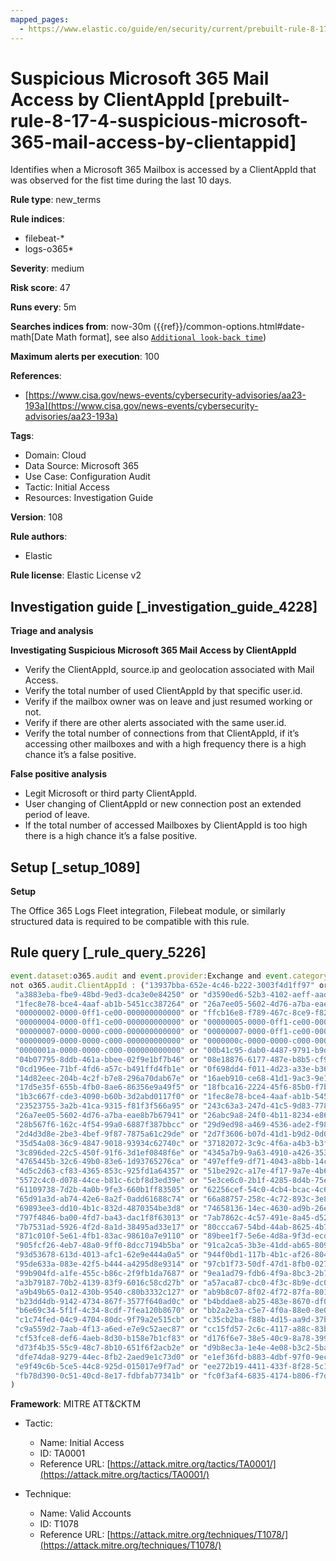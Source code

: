 ```yaml
---
mapped_pages:
  - https://www.elastic.co/guide/en/security/current/prebuilt-rule-8-17-4-suspicious-microsoft-365-mail-access-by-clientappid.html
---
```


# Suspicious Microsoft 365 Mail Access by ClientAppId [prebuilt-rule-8-17-4-suspicious-microsoft-365-mail-access-by-clientappid]

Identifies when a Microsoft 365 Mailbox is accessed by a ClientAppId that was observed for the fist time during the last 10 days.

**Rule type**: new_terms

**Rule indices**:

* filebeat-*
* logs-o365*

**Severity**: medium

**Risk score**: 47

**Runs every**: 5m

**Searches indices from**: now-30m ({{ref}}/common-options.html#date-math[Date Math format], see also [`Additional look-back time`](docs-content://solutions/security/detect-and-alert/create-detection-rule.md#rule-schedule))

**Maximum alerts per execution**: 100

**References**:

* [https://www.cisa.gov/news-events/cybersecurity-advisories/aa23-193a](https://www.cisa.gov/news-events/cybersecurity-advisories/aa23-193a)

**Tags**:

* Domain: Cloud
* Data Source: Microsoft 365
* Use Case: Configuration Audit
* Tactic: Initial Access
* Resources: Investigation Guide

**Version**: 108

**Rule authors**:

* Elastic

**Rule license**: Elastic License v2

## Investigation guide [_investigation_guide_4228]

**Triage and analysis**

**Investigating Suspicious Microsoft 365 Mail Access by ClientAppId**

* Verify the ClientAppId, source.ip and geolocation associated with Mail Access.
* Verify the total number of used ClientAppId by that specific user.id.
* Verify if the mailbox owner was on leave and just resumed working or not.
* Verify if there are other alerts associated with the same user.id.
* Verify the total number of connections from that ClientAppId, if it’s accessing other mailboxes and with a high frequency there is a high chance it’s a false positive.

**False positive analysis**

* Legit Microsoft or third party ClientAppId.
* User changing of ClientAppId or new connection post an extended period of leave.
* If the total number of accessed Mailboxes by ClientAppId is too high there is a high chance it’s a false positive.


## Setup [_setup_1089]

**Setup**

The Office 365 Logs Fleet integration, Filebeat module, or similarly structured data is required to be compatible with this rule.


## Rule query [_rule_query_5226]

```js
event.dataset:o365.audit and event.provider:Exchange and event.category:web and event.action:MailItemsAccessed and event.outcome:success and
not o365.audit.ClientAppId : ("13937bba-652e-4c46-b222-3003f4d1ff97" or "6326e366-9d6d-4c70-b22a-34c7ea72d73d" or
 "a3883eba-fbe9-48bd-9ed3-dca3e0e84250" or "d3590ed6-52b3-4102-aeff-aad2292ab01c" or "27922004-5251-4030-b22d-91ecd9a37ea4" or
 "1fec8e78-bce4-4aaf-ab1b-5451cc387264" or "26a7ee05-5602-4d76-a7ba-eae8b7b67941" or "00000002-0000-0000-c000-000000000000" or
 "00000002-0000-0ff1-ce00-000000000000" or "ffcb16e8-f789-467c-8ce9-f826a080d987" or "00000003-0000-0ff1-ce00-000000000000" or
 "00000004-0000-0ff1-ce00-000000000000" or "00000005-0000-0ff1-ce00-000000000000" or  "00000006-0000-0ff1-ce00-000000000000" or
 "00000007-0000-0000-c000-000000000000" or "00000007-0000-0ff1-ce00-000000000000" or
 "00000009-0000-0000-c000-000000000000" or "0000000c-0000-0000-c000-000000000000" or "00000015-0000-0000-c000-000000000000" or
 "0000001a-0000-0000-c000-000000000000" or "00b41c95-dab0-4487-9791-b9d2c32c80f2" or "022907d3-0f1b-48f7-badc-1ba6abab6d66" or
 "04b07795-8ddb-461a-bbee-02f9e1bf7b46" or "08e18876-6177-487e-b8b5-cf950c1e598c" or "0cb7b9ec-5336-483b-bc31-b15b5788de71" or
 "0cd196ee-71bf-4fd6-a57c-b491ffd4fb1e" or "0f698dd4-f011-4d23-a33e-b36416dcb1e6" or "13937bba-652e-4c46-b222-3003f4d1ff97" or
 "14d82eec-204b-4c2f-b7e8-296a70dab67e" or "16aeb910-ce68-41d1-9ac3-9e1673ac9575" or "1786c5ed-9644-47b2-8aa0-7201292175b6" or
 "17d5e35f-655b-4fb0-8ae6-86356e9a49f5" or "18fbca16-2224-45f6-85b0-f7bf2b39b3f3" or "1950a258-227b-4e31-a9cf-717495945fc2" or
 "1b3c667f-cde3-4090-b60b-3d2abd0117f0" or "1fec8e78-bce4-4aaf-ab1b-5451cc387264" or "20a11fe0-faa8-4df5-baf2-f965f8f9972e" or
 "23523755-3a2b-41ca-9315-f81f3f566a95" or "243c63a3-247d-41c5-9d83-7788c43f1c43" or "268761a2-03f3-40df-8a8b-c3db24145b6b" or
 "26a7ee05-5602-4d76-a7ba-eae8b7b67941" or "26abc9a8-24f0-4b11-8234-e86ede698878" or "27922004-5251-4030-b22d-91ecd9a37ea4" or
 "28b567f6-162c-4f54-99a0-6887f387bbcc" or "29d9ed98-a469-4536-ade2-f981bc1d605e" or "2abdc806-e091-4495-9b10-b04d93c3f040" or
 "2d4d3d8e-2be3-4bef-9f87-7875a61c29de" or "2d7f3606-b07d-41d1-b9d2-0d0c9296a6e8" or "3090ab82-f1c1-4cdf-af2c-5d7a6f3e2cc7" or
 "35d54a08-36c9-4847-9018-93934c62740c" or "37182072-3c9c-4f6a-a4b3-b3f91cacffce" or "38049638-cc2c-4cde-abe4-4479d721ed44" or
 "3c896ded-22c5-450f-91f6-3d1ef0848f6e" or "4345a7b9-9a63-4910-a426-35363201d503" or "45a330b1-b1ec-4cc1-9161-9f03992aa49f" or
 "4765445b-32c6-49b0-83e6-1d93765276ca" or "497effe9-df71-4043-a8bb-14cf78c4b63b" or  "4b233688-031c-404b-9a80-a4f3f2351f90" or
 "4d5c2d63-cf83-4365-853c-925fd1a64357" or "51be292c-a17e-4f17-9a7e-4b661fb16dd2" or
 "5572c4c0-d078-44ce-b81c-6cbf8d3ed39e" or "5e3ce6c0-2b1f-4285-8d4b-75ee78787346" or "60c8bde5-3167-4f92-8fdb-059f6176dc0f" or
 "61109738-7d2b-4a0b-9fe3-660b1ff83505" or "62256cef-54c0-4cb4-bcac-4c67989bdc40" or "6253bca8-faf2-4587-8f2f-b056d80998a7" or
 "65d91a3d-ab74-42e6-8a2f-0add61688c74" or "66a88757-258c-4c72-893c-3e8bed4d6899" or "67e3df25-268a-4324-a550-0de1c7f97287" or
 "69893ee3-dd10-4b1c-832d-4870354be3d8" or "74658136-14ec-4630-ad9b-26e160ff0fc6" or "74bcdadc-2fdc-4bb3-8459-76d06952a0e9" or
 "797f4846-ba00-4fd7-ba43-dac1f8f63013" or "7ab7862c-4c57-491e-8a45-d52a7e023983" or "7ae974c5-1af7-4923-af3a-fb1fd14dcb7e" or
 "7b7531ad-5926-4f2d-8a1d-38495ad33e17" or "80ccca67-54bd-44ab-8625-4b79c4dc7775" or "835b2a73-6e10-4aa5-a979-21dfda45231c" or
 "871c010f-5e61-4fb1-83ac-98610a7e9110" or "89bee1f7-5e6e-4d8a-9f3d-ecd601259da7" or "8edd93e1-2103-40b4-bd70-6e34e586362d" or
 "905fcf26-4eb7-48a0-9ff0-8dcc7194b5ba" or "91ca2ca5-3b3e-41dd-ab65-809fa3dffffa" or "93625bc8-bfe2-437a-97e0-3d0060024faa" or
 "93d53678-613d-4013-afc1-62e9e444a0a5" or "944f0bd1-117b-4b1c-af26-804ed95e767e" or "94c63fef-13a3-47bc-8074-75af8c65887a" or
 "95de633a-083e-42f5-b444-a4295d8e9314" or "97cb1f73-50df-47d1-8fb0-0271f2728514" or "98db8bd6-0cc0-4e67-9de5-f187f1cd1b41" or
 "99b904fd-a1fe-455c-b86c-2f9fb1da7687" or "9ea1ad79-fdb6-4f9a-8bc3-2b70f96e34c7" or "a3475900-ccec-4a69-98f5-a65cd5dc5306" or
 "a3b79187-70b2-4139-83f9-6016c58cd27b" or "a57aca87-cbc0-4f3c-8b9e-dc095fdc8978" or "a970bac6-63fe-4ec5-8884-8536862c42d4" or
 "a9b49b65-0a12-430b-9540-c80b3332c127" or "ab9b8c07-8f02-4f72-87fa-80105867a763" or "ae8e128e-080f-4086-b0e3-4c19301ada69" or
 "b23dd4db-9142-4734-867f-3577f640ad0c" or "b4bddae8-ab25-483e-8670-df09b9f1d0ea" or "b669c6ea-1adf-453f-b8bc-6d526592b419" or
 "b6e69c34-5f1f-4c34-8cdf-7fea120b8670" or "bb2a2e3a-c5e7-4f0a-88e0-8e01fd3fc1f4" or "bdd48c81-3a58-4ea9-849c-ebea7f6b6360" or
 "c1c74fed-04c9-4704-80dc-9f79a2e515cb" or "c35cb2ba-f88b-4d15-aa9d-37bd443522e1" or "c44b4083-3bb0-49c1-b47d-974e53cbdf3c" or
 "c9a559d2-7aab-4f13-a6ed-e7e9c52aec87" or "cc15fd57-2c6c-4117-a88c-83b1d56b4bbe" or "cf36b471-5b44-428c-9ce7-313bf84528de" or
 "cf53fce8-def6-4aeb-8d30-b158e7b1cf83" or "d176f6e7-38e5-40c9-8a78-3998aab820e7" or "d3590ed6-52b3-4102-aeff-aad2292ab01c" or
 "d73f4b35-55c9-48c7-8b10-651f6f2acb2e" or "d9b8ec3a-1e4e-4e08-b3c2-5baf00c0fcb0" or "de8bc8b5-d9f9-48b1-a8ad-b748da725064" or
 "dfe74da8-9279-44ec-8fb2-2aed9e1c73d0" or "e1ef36fd-b883-4dbf-97f0-9ece4b576fc6" or "e64aa8bc-8eb4-40e2-898b-cf261a25954f" or
 "e9f49c6b-5ce5-44c8-925d-015017e9f7ad" or "ee272b19-4411-433f-8f28-5c13cb6fd407" or "f5eaa862-7f08-448c-9c4e-f4047d4d4521" or
 "fb78d390-0c51-40cd-8e17-fdbfab77341b" or "fc0f3af4-6835-4174-b806-f7db311fd2f3" or "fdf9885b-dd37-42bf-82e5-c3129ef5a302"
)
```

**Framework**: MITRE ATT&CKTM

* Tactic:

    * Name: Initial Access
    * ID: TA0001
    * Reference URL: [https://attack.mitre.org/tactics/TA0001/](https://attack.mitre.org/tactics/TA0001/)

* Technique:

    * Name: Valid Accounts
    * ID: T1078
    * Reference URL: [https://attack.mitre.org/techniques/T1078/](https://attack.mitre.org/techniques/T1078/)



